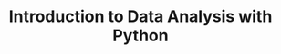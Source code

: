 ---
layout: workshop
category: workshop
title: "Introduction to Data Analysis with Python"
time: 10:00 AM - 1:00 PM PST
human_date: "October 28, 30, and November 4"
year: 2025
location: UC Santa Barbara Library
instructors:
helpers:
pre_workshop_survey: "https://ucsb.co1.qualtrics.com/jfe/form/SV_bJeIoxjp1A9Xx3M?slug=2025-10-14-ucsb-git"
post_workshop_survey: "https://ucsb.co1.qualtrics.com/jfe/form/SV_0lD2XHnezknmSr4?slug=2025-10-14-ucsb-git"
shoreline_url: "https://cglink.me/2dD/r2268292"
description: "This three-day workshop offers a comprehensive introduction to Python, specifically designed for participants with no prior programming experience. Through the use of Jupyter notebooks, learners will get started coding in Python. The workshop will cover essential skills such as data loading and analysis, automation of data processing tasks, and the creation of basic plots for data visualization."
---
